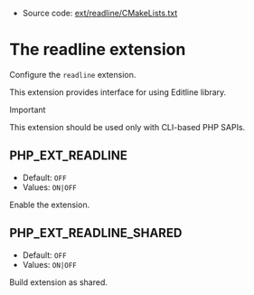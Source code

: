 <!-- This is auto-generated file. -->
* Source code: [ext/readline/CMakeLists.txt](https://github.com/petk/php-build-system/blob/master/cmake/ext/readline/CMakeLists.txt)

# The readline extension

Configure the `readline` extension.

This extension provides interface for using Editline library.

> [!IMPORTANT]
> This extension should be used only with CLI-based PHP SAPIs.

## PHP_EXT_READLINE

* Default: `OFF`
* Values: `ON|OFF`

Enable the extension.

## PHP_EXT_READLINE_SHARED

* Default: `OFF`
* Values: `ON|OFF`

Build extension as shared.
